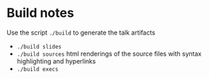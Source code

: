Build notes
====

Use the script `./build` to generate the talk artifacts

* `./build slides`
* `./build sources` html renderings of the source files with syntax highlighting and hyperlinks
* `./build execs`
